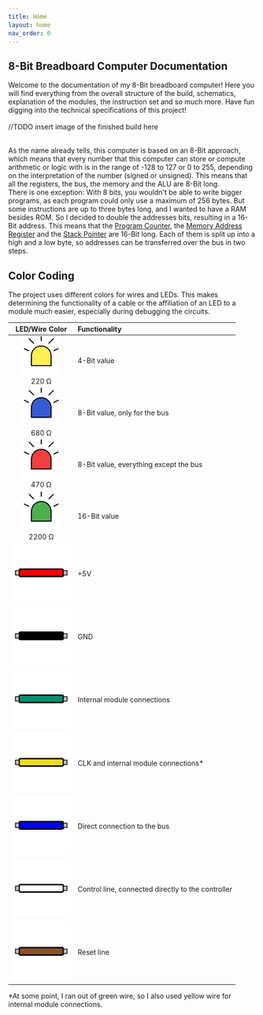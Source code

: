 ```yaml
---
title: Home
layout: home
nav_order: 0
---
```


## 8-Bit Breadboard Computer Documentation

Welcome to the documentation of my 8-Bit breadboard computer! Here you will find everything from the overall structure of the build, schematics, explanation of the modules, the instruction set and so much more. Have fun digging into the technical specifications of this project!
<br>
<br>
//TODO insert image of the finished build here
<br>
<br>

As the name already tells, this computer is based on an 8-Bit approach, which means that every number that this computer can store or compute arithmetic or logic with is in the range of -128 to 127 or 0 to 255, depending on the interpretation of the number (signed or unsigned). This means that all the registers, the bus, the memory and the ALU are 8-Bit long. <br>
There is one exception: With 8 bits, you wouldn't be able to write bigger programs, as each program could only use a maximum of 256 bytes. But some instructions are up to three bytes long, and I wanted to have a RAM besides ROM. So I decided to double the addresses bits, resulting in a 16-Bit address. This means that the [Program Counter](modules/pc.html), the [Memory Address Register](modules/mar.html) and the [Stack Pointer](modules/sp.html) are 16-Bit long. Each of them is split up into a high and a low byte, so addresses can be transferred over the bus in two steps.

## Color Coding

The project uses different colors for wires and LEDs. This makes determining the functionality of a cable or the affiliation of an LED to a module much easier, especially during debugging the circuits.

|                             LED/Wire Color                              | Functionality                                      |
| :---------------------------------------------------------------------: | :------------------------------------------------- |
| ![Yellow LED Icon](resources/Icons/LEDs/yellowLED.svg) <br> 220 &Omega; | 4-Bit value                                        |
|   ![Blue LED Icon](resources/Icons/LEDs/blueLED.svg) <br> 680 &Omega;   | 8-Bit value, only for the bus                      |
|    ![Red LED Icon](resources/Icons/LEDs/redLED.svg) <br> 470 &Omega;    | 8-Bit value, everything except the bus             |
| ![Green LED Icon](resources/Icons/LEDs/greenLED.svg) <br> 2200 &Omega;  | 16-Bit value                                       |
|          ![Red Wire Icon](resources/Icons/Wires//redWire.svg)           | +5V                                                |
|         ![Black Wire Icon](resources/Icons/Wires/blackWire.svg)         | GND                                                |
|         ![Green Wire Icon](resources/Icons/Wires/greenWire.svg)         | Internal module connections                        |
|        ![Yellow Wire Icon](resources/Icons/Wires/yellowWire.svg)        | CLK and internal module connections\*              |
|          ![Blue Wire Icon](resources/Icons/Wires/blueWire.svg)          | Direct connection to the bus                       |
|         ![White Wire Icon](resources/Icons/Wires/whiteWire.svg)         | Control line, connected directly to the controller |
|         ![Brown Wire Icon](resources/Icons/Wires/brownWire.svg)         | Reset line                                         |

\*At some point, I ran out of green wire, so I also used yellow wire for internal module connections.
